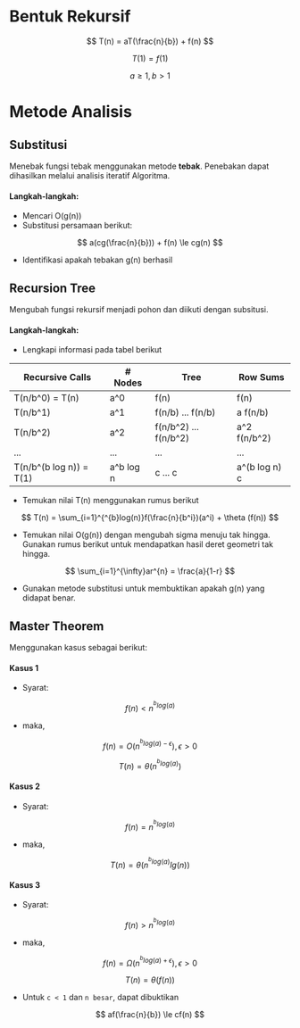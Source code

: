 # Bentuk Rekursif

$$
T(n) = aT(\frac{n}{b}) + f(n)
$$

$$
T(1) = f(1)
$$

$$
a \ge 1, b > 1
$$

# Metode Analisis

## Substitusi

Menebak fungsi tebak menggunakan metode **tebak**. Penebakan dapat dihasilkan melalui analisis iteratif Algoritma.

#### Langkah-langkah:

- Mencari O(g(n))
- Substitusi persamaan berikut:

$$
a(cg(\frac{n}{b})) + f(n) \le cg(n)
$$

- Identifikasi apakah tebakan g(n) berhasil

## Recursion Tree

Mengubah fungsi rekursif menjadi pohon dan diikuti dengan subsitusi.

#### Langkah-langkah:

- Lengkapi informasi pada tabel berikut

Recursive Calls           | # Nodes   | Tree                     | Row Sums
--------------------------|-----------|--------------------------|----------
T(n/b^0) = T(n)           | a^0       | f(n)                     | f(n)
T(n/b^1)                  | a^1       | f(n/b) ... f(n/b)        | a f(n/b)
T(n/b^2)                  | a^2       | f(n/b^2) ... f(n/b^2)    | a^2 f(n/b^2)
...                       | ...       | ...                      | ...
T(n/b^(b log n)) = T(1)   | a^b log n | c ... c                  | a^(b log n) c

- Temukan nilai T(n) menggunakan rumus berikut

$$
T(n) = \sum_{i=1}^{^{b}log(n)}f(\frac{n}{b^i})(a^i) + \theta (f(n))
$$

- Temukan nilai O(g(n)) dengan mengubah sigma menuju tak hingga. Gunakan rumus berikut untuk mendapatkan hasil deret geometri tak hingga.

$$
\sum_{i=1}^{\infty}ar^{n} = \frac{a}{1-r}
$$

- Gunakan metode substitusi untuk membuktikan apakah g(n) yang didapat benar.


## Master Theorem

Menggunakan kasus sebagai berikut:

#### Kasus 1

- Syarat:

$$
f(n) < n^{^{b}log(a)}
$$

- maka, 

$$
f(n) = O( n^{^{b}log(a)-\epsilon}),\epsilon > 0
$$

$$
T(n) = \theta ( n^{^{b}log(a)})
$$


#### Kasus 2

- Syarat:

$$
f(n) = n^{^{b}log(a)}
$$

- maka,

$$
T(n) = \theta ( n^{^{b}log(a)} lg(n))
$$

#### Kasus 3

- Syarat:

$$
f(n) > n^{^{b}log(a)}
$$

- maka,

$$
f(n) = \Omega( n^{^{b}log(a)+\epsilon}),\epsilon > 0
$$

$$
T(n) = \theta(f(n))
$$

- Untuk `c < 1` dan `n besar`, dapat dibuktikan

$$
af(\frac{n}{b}) \le cf(n)
$$
